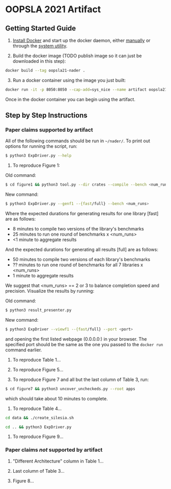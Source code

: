 # OOPSLA 2021 Artifact

## Getting Started Guide

1. [Install Docker](https://docs.docker.com/engine/install/) and start up the 
docker daemon, either 
[manually](https://docs.docker.com/config/daemon/#start-the-daemon-manually)
or through the 
[system utility](https://docs.docker.com/config/daemon/#start-the-daemon-using-operating-system-utilities).

2. Build the docker image (TODO publish image so it can just be downloaded in this step): 

```sh
docker build --tag oopsla21-nader .
```

3. Run a docker container using the image you just built: 

```sh
docker run -it -p 8050:8050 --cap-add=sys_nice --name artifact oopsla21-nader
```

Once in the docker container you can begin using the artifact.

## Step by Step Instructions

### Paper claims supported by artifact

All of the following commands should be run in `~/nader/`. 
To print out options for running the script, run: 

```sh
$ python3 ExpDriver.py --help
```

1. To reproduce Figure 1: 

Old command: 

```sh
$ cd figure1 && python3 tool.py --dir crates --compile --bench <num_runs> --local
```

New command: 

```sh
$ python3 ExpDriver.py --genf1 --{fast/full} --bench <num_runs>
```

Where the expected durations for generating results for one library [fast] are as follows: 
   * 8 minutes to compile two versions of the library's benchmarks
   * 25 minutes to run one round of benchmarks x <num_runs>
   * <1 minute to aggregate results

And the expected durations for generating all results [full] are as follows: 
   * 50 minutes to compile two versions of each library's benchmarks
   * ?? minutes to run one round of benchmarks for all 7 libraries x <num_runs>
   * 1 minute to aggregate results

We suggest that <num_runs> == 2 or 3 to balance completion speed and precision. 
Visualize the results by running: 

Old command: 

```sh
$ python3 result_presenter.py
```

New command: 

```sh
$ python3 ExpDriver --viewf1 --{fast/full} --port <port>
```

and opening the first listed webpage (0.0.0.0:<port>) in your browser. The specified port should be the same as the one you passed to the `docker run` command earlier. 

1. To reproduce Table 1... 

1. To reproduce Figure 5...

1. To reproduce Figure 7 and all but the last column of Table 3, run: 

```sh
$ cd figure7 && python3 uncover_uncheckeds.py --root apps
```

which should take about 10 minutes to complete. 

1. To reproduce Table 4... 

```sh
cd data && ./create_silesia.sh
```

```sh
cd .. && python3 ExpDriver.py
```

1. To reproduce Figure 9...

### Paper claims _not_ supported by artifact

1. "Different Architecture" column in Table 1...

1. Last column of Table 3...

1. Figure 8...
